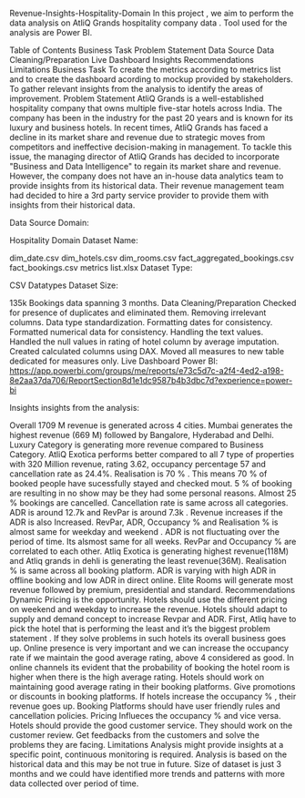 Revenue-Insights-Hospitality-Domain
In this project , we aim to perform the data analysis on AtliQ Grands hospitality company data . Tool used for the analysis are Power BI.

Table of Contents
Business Task
Problem Statement
Data Source
Data Cleaning/Preparation
Live Dashboard
Insights
Recommendations
Limitations
Business Task
To create the metrics according to metrics list and to create the dashboard acording to mockup provided by stakeholders.
To gather relevant insights from the analysis to identify the areas of improvement.
Problem Statement
AtliQ Grands is a well-established hospitality company that owns multiple five-star hotels across India. The company has been in the industry for the past 20 years and is known for its luxury and business hotels. In recent times, AtliQ Grands has faced a decline in its market share and revenue due to strategic moves from competitors and ineffective decision-making in management. To tackle this issue, the managing director of AtliQ Grands has decided to incorporate "Business and Data Intelligence" to regain its market share and revenue. However, the company does not have an in-house data analytics team to provide insights from its historical data. Their revenue management team had decided to hire a 3rd party service provider to provide them with insights from their historical data.

Data Source
Domain:

Hospitality Domain
Dataset Name:

dim_date.csv
dim_hotels.csv
dim_rooms.csv
fact_aggregated_bookings.csv
fact_bookings.csv
metrics list.xlsx
Dataset Type:

CSV Datatypes
Dataset Size:

135k Bookings data spanning 3 months.
Data Cleaning/Preparation
Checked for presence of duplicates and eliminated them.
Removing irrelevant columns.
Data type standardization.
Formatting dates for consistency.
Formatted numerical data for consistency.
Handling the text values.
Handled the null values in rating of hotel column by average imputation.
Created calculated columns using DAX.
Moved all measures to new table dedicated for measures only.
Live Dashboard
Power BI: https://app.powerbi.com/groups/me/reports/e73c5d7c-a2f4-4ed2-a198-8e2aa37da706/ReportSection8d1e1dc9587b4b3dbc7d?experience=power-bi

Insights
insights from the analysis:

Overall 1709 M revenue is generated across 4 cities. Mumbai generates the highest revenue (669 M) followed by Bangalore, Hyderabad and Delhi.
Luxury Category is generating more revenue compared to Business Category.
AtliQ Exotica performs better compared to all 7 type of properties with 320 Million revenue, rating 3.62, occupancy percentage 57 and cancellation rate as 24.4%.
Realisation is 70 % . This means 70 % of booked people have sucessfully stayed and checked mout. 5 % of booking are resulting in no show may be they had some personal reasons.
Almost 25 % bookings are cancelled. Cancellation rate is same across all categories.
ADR is around 12.7k and RevPar is around 7.3k . Revenue increases if the ADR is also Increased.
RevPar, ADR, Occupancy % and Realisation % is almost same for weekday and weekend .
ADR is not fluctuating over the period of time. Its alsmost same for all weeks.
RevPar and Occupancy % are correlated to each other.
Atliq Exotica is generating highest revenue(118M) and Atliq grands in dehli is generating the least revenue(36M).
Realisation % is same across all booking platform. ADR is varying with high ADR in offline booking and low ADR in direct online.
Elite Rooms will generate most revenue followed by premium, presidential and standard.
Recommendations
Dynamic Pricing is the opportunity. Hotels should use the different pricing on weekend and weekday to increase the revenue.
Hotels should adapt to supply and demand concept to increase Revpar and ADR.
First, Atliq have to pick the hotel that is performing the least and it’s the biggest problem statement . If they solve problems in such hotels its overall business goes up.
Online presence is very important and we can increase the occupancy rate if we maintain the good average rating, above 4 considered as good.
In online channels its evident that the probability of booking the hotel room is higher when there is the high average rating. Hotels should work on maintaining good average rating in their booking platforms.
Give promotions or discounts in booking platforms. If hotels increase the occupancy % , their revenue goes up.
Booking Platforms should have user friendly rules and cancellation policies.
Pricing Influeces the occupancy % and vice versa.
Hotels should provide the good customer service. They should work on the customer review.
Get feedbacks from the customers and solve the problems they are facing.
Limitations
Analysis might provide insights at a specific point, continuous monitoring is required.
Analysis is based on the historical data and this may be not true in future.
Size of dataset is just 3 months and we could have identified more trends and patterns with more data collected over period of time.
